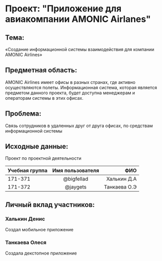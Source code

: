 # Проект: "Приложение для авиакомпании AMONIC Airlanes"
## Тема:
«Создание информационной системы взаимодействия для компании AMONIC Airlines»

## Предметная область:
AMONIC Airlines имеет офисы в разных странах, где активно осуществляются полеты. Информационная система, которая является предметом данного проекта, будет доступна менеджерам и операторам системы в этих офисах.

## Проблема:
Связь сотрудников в удаленных друг от друга офисах, по средствам информационной системы

## Исходные данные:

Проект по проектной деятельности

| Учебная группа| Имя пользователя |      ФИО    |
| --------------|:----------------:|-------------:|
|    171-371    |    @bigfellad    | Халькин Д.А  |
|    171-372    |    @jaygets      | Танкаева О.Э |

## Личный вклад участников:

### Халькин Денис
Создал мобильное приложение
### Танкаева Олеся
Создала декстопное приложение
